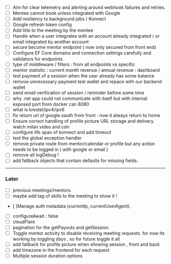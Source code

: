 - [ ] Aim for clear telemetry and alerting around webhook failures and retries.
- [ ] Mentee cannot book unless integrated with Google
- [ ] Add resiliency to background jobs / Konnect
- [ ] Google refresh token config
- [ ] Add title to the meeting by the mentee
- [ ] Handle when a user integrates with an account already integrated / or email integrated by another account
- [ ] secure become mentor endpoint ( now only secured from front end)
- [ ] Configure EF Core domains and connection settings carefully and validators for endpoints
- [ ] type of middleware / filters : from all endpoints vs specific 
- [ ] mentor statistic : current month revenue / annual revenue : dashboard 
- [ ] test payment of a session when the user already has some balance 
- [ ] remove unnecessary payment test wallet and repace with our backend wallet
- [ ] send email verification of session / reminder before some time 
- [ ] why .net app could not communicate with itself but with internal exposed port from docker can 8080 
- [ ] what is krestel/ipv4/ipv6
- [ ] fix return url of google oauth from front : now it always return to home
- [ ] Ensure correct handling of profile picture URL storage and delivery. watch milan video and cdn
- [ ] configure life span of konnect and add timeout
- [ ] test the global exception handler
- [ ] remove private route from mentor/calendar or profile but any action needs to be logged in ( with google or email )
- [ ] remove all logDebug !
- [ ] add fallback objects that contain defaults for missing fields.
---
### Later 
- [ ] previous meetings/mentors.
- [ ] maybe add tag of skills to the meeting to show it !
- [ ]Manage auth metadata (currentIp, currentUserAgent).
- [ ] configureAwait : false
- [ ] cloudFlare 
- [ ] pagination for the getPayouts and getSession
- [ ] Toggle mentor activity to disable receiving meeting requests. for now its working by toggling days , so for future toggle it all
- [ ] add fallback for profile picture when showing session , front and back
- [ ] add timezone in the frontend for each request
- [ ] Multiple session duration options
